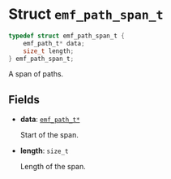 # Struct `emf_path_span_t`

```c
typedef struct emf_path_span_t {
    emf_path_t* data;
    size_t length;
} emf_path_span_t;
```

A span of paths.

## Fields

- **data**: [`emf_path_t*`](./struct.emf_path_t.md)

    Start of the span.

- **length**: `size_t`

    Length of the span.
